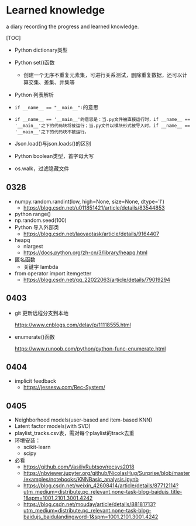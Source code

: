 # Learned knowledge

a diary recording the progress and learned knowledge.

[TOC]

- Python dictionary类型

- Python set()函数

  - 创建一个无序不重复元素集，可进行关系测试，删除重复数据，还可以计算交集、差集、并集等

- Python 列表解析

- `if __name__ == "__main__":`的意思

- ``````
  if __name__ == '__main__'的意思是：当.py文件被直接运行时，if __name__ == '__main__'之下的代码块将被运行；当.py文件以模块形式被导入时，if __name__ == '__main__'之下的代码块不被运行。
  ``````

- Json.load()与json.loads()的区别

- Python boolean类型，首字母大写

- os.walk，过滤隐藏文件

## 0328

- numpy.random.randint(low, high=None, size=None, dtype='l')
  - https://blog.csdn.net/u011851421/article/details/83544853
- python range()
- np.random.seed(100)
- Python 导入外部类
  - https://blog.csdn.net/laoyaotask/article/details/9164407
- heapq
  - nlargest
  - https://docs.python.org/zh-cn/3/library/heapq.html
- 匿名函数
  - 关键字 lambda
- from operator import itemgetter
  - https://blog.csdn.net/qq_22022063/article/details/79019294

## 0403

- git 更新远程分支到本地

  https://www.cnblogs.com/delav/p/11118555.html
  
- enumerate()函数

  https://www.runoob.com/python/python-func-enumerate.html


## 0404

- implicit feedback
  - https://jessesw.com/Rec-System/



## 0405

- Neighborhood models(user-based and item-based KNN)
- Latent factor models(with SVD)
- playlist_tracks.csv表，需对每个playlist的track去重
- 环境安装：
  - scikit-learn
  - scipy
- 必看
  - https://github.com/VasiliyRubtsov/recsys2018
  - https://nbviewer.jupyter.org/github/NicolasHug/Surprise/blob/master/examples/notebooks/KNNBasic_analysis.ipynb
  - https://blog.csdn.net/weixin_42608414/article/details/87712114?utm_medium=distribute.pc_relevant.none-task-blog-baidujs_title-1&spm=1001.2101.3001.4242
  - https://blog.csdn.net/mouday/article/details/88181713?utm_medium=distribute.pc_relevant.none-task-blog-baidujs_baidulandingword-1&spm=1001.2101.3001.4242